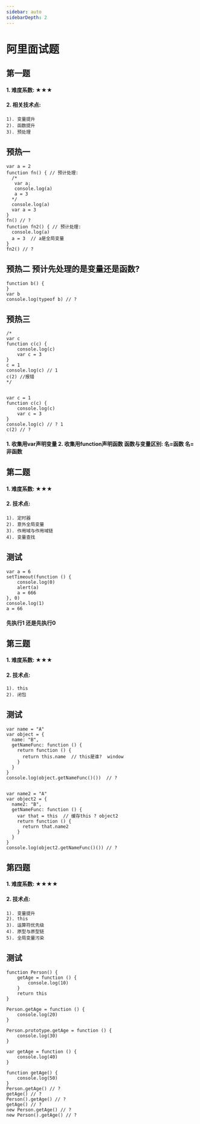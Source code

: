 ```yaml
---
sidebar: auto
sidebarDepth: 2
---
```


# 阿里面试题

## 第一题
#### 1. 难度系数: ★★★
#### 2. 相关技术点:
    1). 变量提升
    2). 函数提升
    3). 预处理

## 预热一
    var a = 2
    function fn() { // 预计处理:
      /*
       var a;
       console.log(a)
       a = 3
      */
      console.log(a)
      var a = 3
    }
    fn() // ?
    function fn2() { // 预计处理:
      console.log(a)
      a = 3  // a是全局变量
    }
    fn2() // ?

## 预热二 预计先处理的是变量还是函数?
    function b() {
    }
    var b
    console.log(typeof b) // ?
## 预热三 
    /*
    var c
    function c(c) {
        console.log(c)
        var c = 3
    }
    c = 1
    console.log(c) // 1
    c(2) //报错
    */


    var c = 1
    function c(c) {
        console.log(c)
        var c = 3
    }
    console.log(c) // ? 1
    c(2) // ?
#### 1. 收集用var声明变量 2. 收集用function声明函数 函数与变量区别: 名=函数  名=非函数

## 第二题

#### 1. 难度系数: ★★★
#### 2. 技术点:
    1). 定时器
    2). 意外全局变量
    3). 作用域与作用域链
    4). 变量查找

## 测试
    var a = 6
    setTimeout(function () {
        console.log(0)
        alert(a)
        a = 666
    }, 0)
    console.log(1)
    a = 66
####  先执行1 还是先执行0 

## 第三题

#### 1. 难度系数: ★★★
#### 2. 技术点:
    1). this
    2). 闭包

## 测试
    var name = "A"
    var object = {
      name: "B",
      getNameFunc: function () {
        return function () {
          return this.name  // this是谁?  window
        }
      }
    }
    console.log(object.getNameFunc()())  // ?  


    var name2 = "A"
    var object2 = {
      name2: "B",
      getNameFunc: function () {
        var that = this  // 缓存this ? object2
        return function () {
          return that.name2
        }
      }
    }
    console.log(object2.getNameFunc()()) // ?   

## 第四题

#### 1. 难度系数: ★★★★
#### 2. 技术点:
    1). 变量提升
    2). this
    3). 运算符优先级
    4). 原型与原型链
    5). 全局变量污染

## 测试
    function Person() {
        getAge = function () {
            console.log(10)
        }
        return this
    }

    Person.getAge = function () {
        console.log(20)
    }

    Person.prototype.getAge = function () {
        console.log(30)
    }   

    var getAge = function () {
        console.log(40)
    }

    function getAge() {
        console.log(50)
    }
    Person.getAge() // ?
    getAge() // ?
    Person().getAge() // ?
    getAge() // ?
    new Person.getAge() // ?
    new Person().getAge() // ?
